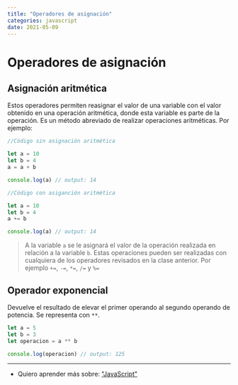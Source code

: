 ```yaml
---
title: "Operadores de asignación"
categories: javascript
date: 2021-05-09
---
```


# Operadores de asignación

## Asignación aritmética

Estos operadores permiten reasignar el valor de una variable con el valor obtenido en una operación aritmética, donde esta variable es parte de la operación. Es un método abreviado de realizar operaciones aritméticas. Por ejemplo:

````js
//Código sin asignación aritmética

let a = 10
let b = 4
a = a + b

console.log(a) // output: 14

//Código con asiganción aritmética

let a = 10
let b = 4
a += b

console.log(a) // output: 14
````

> A la variable `a` se le asignará el valor de la operación realizada en relación a la variable `b`. Estas operaciones pueden ser realizadas con cualquiera de los operadores revisados en la clase anterior. Por ejemplo `+=`, `-=`, `*=`, `/=` y `%=`

## Operador exponencial
Devuelve el resultado de elevar el primer operando al segundo operando de potencia. Se representa con `**`.

````js
let a = 5
let b = 3
let operacion = a ** b

console.log(operacion) // output: 125
````

***

- Quiero aprender más sobre: ["JavaScript"](../00/javascript)
